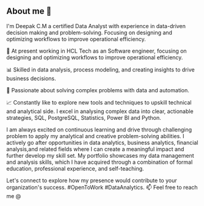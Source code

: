 ## About me 👨


I'm Deepak C.M a certified Data Analyst with experience in data-driven decision making and problem-solving. Focusing on designing and optimizing workflows to improve operational efficiency. 

💼 At present working in HCL Tech as an Software engineer, focusing on designing and optimizing workflows to improve operational efficiency.

📊 Skilled in data analysis, process modeling, and creating insights to drive business decisions.

🚀 Passionate about solving complex problems with data and automation.

📈 Constantly like to explore new tools and techniques to upskill technical and analytical side. I excel in analysing complex data into clear, actionable strategies, SQL, PostgreSQL, Statistics, Power BI and Python.

I am always excited on continuous learning and drive through challenging problem to apply my analytical and creative problem-solving abilities. 
I actively go after opportunities in data analytics, business analytics, financial analysis,and related fields where I can create a meaningful impact and further develop my skill set. 
My portfolio showcases my data management and analysis skills, which I have acquired through a combination of formal education, professional experience, and self-teaching.

Let's connect to explore how my presence would contribute to your organization's success. #OpenToWork #DataAnalytics.
📫 Feel free to reach me @ 
